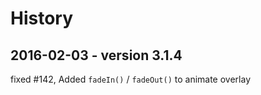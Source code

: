# History

## 2016-02-03 - version 3.1.4

fixed #142, Added `fadeIn()` / `fadeOut()` to animate overlay
